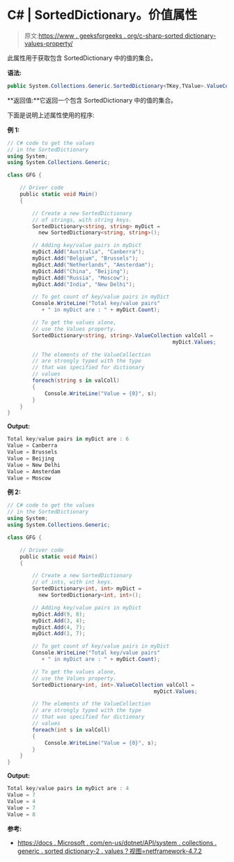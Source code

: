 # C# | SortedDictionary。价值属性

> 原文:[https://www . geeksforgeeks . org/c-sharp-sorted dictionary-values-property/](https://www.geeksforgeeks.org/c-sharp-sorteddictionary-values-property/)

此属性用于获取包含 SortedDictionary 中的值的集合。

**语法:**

```cs
public System.Collections.Generic.SortedDictionary<TKey,TValue>.ValueCollection Values { get; }
```

**返回值:**它返回一个包含 SortedDictionary 中的值的集合。

下面是说明上述属性使用的程序:

**例 1:**

```cs
// C# code to get the values
// in the SortedDictionary
using System;
using System.Collections.Generic;

class GFG {

    // Driver code
    public static void Main()
    {

        // Create a new SortedDictionary
        // of strings, with string keys.
        SortedDictionary<string, string> myDict = 
          new SortedDictionary<string, string>();

        // Adding key/value pairs in myDict
        myDict.Add("Australia", "Canberra");
        myDict.Add("Belgium", "Brussels");
        myDict.Add("Netherlands", "Amsterdam");
        myDict.Add("China", "Beijing");
        myDict.Add("Russia", "Moscow");
        myDict.Add("India", "New Delhi");

        // To get count of key/value pairs in myDict
        Console.WriteLine("Total key/value pairs"
           + " in myDict are : " + myDict.Count);

        // To get the values alone,
        // use the Values property.
        SortedDictionary<string, string>.ValueCollection valColl = 
                                                     myDict.Values;

        // The elements of the ValueCollection
        // are strongly typed with the type
        // that was specified for dictionary
        // values
        foreach(string s in valColl)
        {
            Console.WriteLine("Value = {0}", s);
        }
    }
}
```

**Output:**

```cs
Total key/value pairs in myDict are : 6
Value = Canberra
Value = Brussels
Value = Beijing
Value = New Delhi
Value = Amsterdam
Value = Moscow

```

**例 2:**

```cs
// C# code to get the values
// in the SortedDictionary
using System;
using System.Collections.Generic;

class GFG {

    // Driver code
    public static void Main()
    {

        // Create a new SortedDictionary
        // of ints, with int keys.
        SortedDictionary<int, int> myDict = 
          new SortedDictionary<int, int>();

        // Adding key/value pairs in myDict
        myDict.Add(9, 8);
        myDict.Add(3, 4);
        myDict.Add(4, 7);
        myDict.Add(1, 7);

        // To get count of key/value pairs in myDict
        Console.WriteLine("Total key/value pairs"
           + " in myDict are : " + myDict.Count);

        // To get the values alone,
        // use the Values property.
        SortedDictionary<int, int>.ValueCollection valColl = 
                                               myDict.Values;

        // The elements of the ValueCollection
        // are strongly typed with the type
        // that was specified for dictionary
        // values
        foreach(int s in valColl)
        {
            Console.WriteLine("Value = {0}", s);
        }
    }
}
```

**Output:**

```cs
Total key/value pairs in myDict are : 4
Value = 7
Value = 4
Value = 7
Value = 8

```

**参考:**

*   [https://docs . Microsoft . com/en-us/dotnet/API/system . collections . generic . sorted dictionary-2 . values？视图=netframework-4.7.2](https://docs.microsoft.com/en-us/dotnet/api/system.collections.generic.sorteddictionary-2.values?view=netframework-4.7.2)